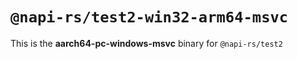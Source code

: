 # `@napi-rs/test2-win32-arm64-msvc`

This is the **aarch64-pc-windows-msvc** binary for `@napi-rs/test2`
